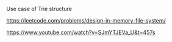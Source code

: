 Use case of Trie structure

https://leetcode.com/problems/design-in-memory-file-system/

https://www.youtube.com/watch?v=SJmYTJEVa_U&t=457s
